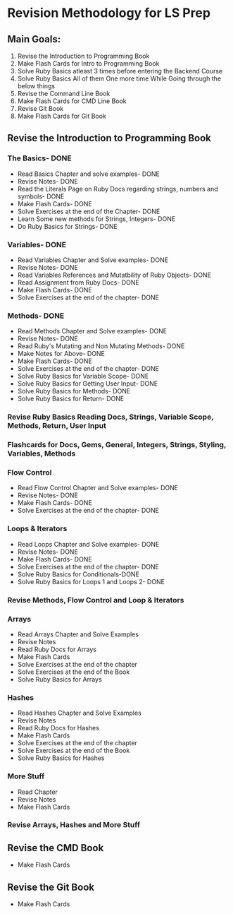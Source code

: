 # Revision Methodology for LS Prep

## Main Goals:

1. Revise the Introduction to Programming Book
2. Make Flash Cards for Intro to Programming Book
3. Solve Ruby Basics atleast 3 times before entering the Backend Course
4. Solve Ruby Basics All of them One more time While Going through the below things
4. Revise the Command Line Book
5. Make Flash Cards for CMD Line Book
6. Revise Git Book
7. Make Flash Cards for Git Book

## Revise the Introduction to Programming Book

### The Basics- DONE

- Read Basics Chapter and solve examples- DONE
- Revise Notes- DONE
- Read the Literals Page on Ruby Docs regarding strings, numbers and symbols- DONE
- Make Flash Cards- DONE
- Solve Exercises at the end of the Chapter- DONE
- Learn Some new methods for Strings, Integers- DONE
- Do Ruby Basics for Strings- DONE

### Variables- DONE

- Read Variables Chapter and Solve examples- DONE
- Revise Notes- DONE
- Read Variables References and Mutatbility of Ruby Objects- DONE
- Read Assignment from Ruby Docs- DONE
- Make Flash Cards- DONE
- Solve Exercises at the end of the chapter- DONE


### Methods- DONE

- Read Methods Chapter and Solve examples- DONE
- Revise Notes- DONE
- Read Ruby's Mutating and Non Mutating Methods- DONE
- Make Notes for Above- DONE
- Make Flash Cards- DONE
- Solve Exercises at the end of the chapter- DONE
- Solve Ruby Basics for Variable Scope- DONE
- Solve Ruby Basics for Getting User Input- DONE
- Solve Ruby Basics for Methods- DONE
- Solve Ruby Basics for Return- DONE

### Revise Ruby Basics Reading Docs, Strings, Variable Scope, Methods, Return, User Input

### Flashcards for Docs, Gems, General, Integers, Strings, Styling, Variables, Methods

### Flow Control

- Read Flow Control Chapter and Solve examples- DONE 
- Revise Notes- DONE 
- Make Flash Cards- DONE 
- Solve Exercises at the end of the chapter- DONE

### Loops & Iterators

- Read Loops Chapter and Solve examples- DONE
- Revise Notes- DONE
- Make Flash Cards- DONE
- Solve Exercises at the end of the chapter- DONE
- Solve Ruby Basics for Conditionals-DONE
- Solve Ruby Basics for Loops 1 and Loops 2- DONE

### Revise Methods, Flow Control and Loop & Iterators

### Arrays

- Read Arrays Chapter and Solve Examples
- Revise Notes
- Read Ruby Docs for Arrays
- Make Flash Cards
- Solve Exercises at the end of the chapter
- Solve Exercises at the end of the Book
- Solve Ruby Basics for Arrays

### Hashes

- Read Hashes Chapter and Solve Examples
- Revise Notes
- Read Ruby Docs for Hashes
- Make Flash Cards
- Solve Exercises at the end of the chapter
- Solve Exercises at the end of the Book
- Solve Ruby Basics for Hashes


### More Stuff

- Read Chapter
- Revise Notes
- Make Flash Cards

### Revise Arrays, Hashes and More Stuff


## Revise the CMD Book
- Make Flash Cards

## Revise the Git Book
- Make Flash Cards


